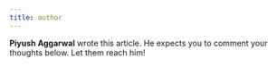 ```yaml
---
title: author
---
```


**Piyush Aggarwal** wrote this article. He expects you to comment your thoughts below.
Let them reach him!
